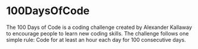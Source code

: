 # 100DaysOfCode
The 100 Days of Code is a coding challenge created by Alexander Kallaway to encourage people to learn new coding skills. The challenge follows one simple rule: Code for at least an hour each day for 100 consecutive days.
